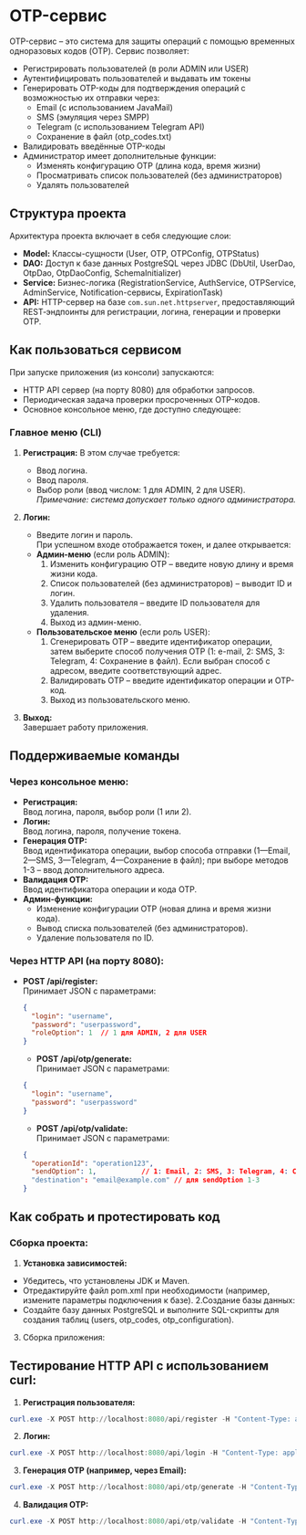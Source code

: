 # OTP-сервис

OTP-сервис – это система для защиты операций с помощью временных одноразовых кодов (OTP). Сервис позволяет:
- Регистрировать пользователей (в роли ADMIN или USER)
- Аутентифицировать пользователей и выдавать им токены
- Генерировать OTP-коды для подтверждения операций с возможностью их отправки через:
  - Email (с использованием JavaMail)
  - SMS (эмуляция через SMPP)
  - Telegram (с использованием Telegram API)
  - Сохранение в файл (otp_codes.txt)
- Валидировать введённые OTP-коды
- Администратор имеет дополнительные функции:
  - Изменять конфигурацию OTP (длина кода, время жизни)
  - Просматривать список пользователей (без администраторов)
  - Удалять пользователей

## Структура проекта

Архитектура проекта включает в себя следующие слои:
- **Model:** Классы-сущности (User, OTP, OTPConfig, OTPStatus)
- **DAO:** Доступ к базе данных PostgreSQL через JDBC (DbUtil, UserDao, OtpDao, OtpDaoConfig, SchemaInitializer)
- **Service:** Бизнес-логика (RegistrationService, AuthService, OTPService, AdminService, Notification-сервисы, ExpirationTask)
- **API:** HTTP-сервер на базе `com.sun.net.httpserver`, предоставляющий REST‑эндпоинты для регистрации, логина, генерации и проверки OTP.

## Как пользоваться сервисом

При запуске приложения (из консоли) запускаются:
- HTTP API сервер (на порту 8080) для обработки запросов.
- Периодическая задача проверки просроченных OTP-кодов.
- Основное консольное меню, где доступно следующее:

### Главное меню (CLI)
1. **Регистрация:**
В этом случае требуется: 
   - Ввод логина.
   - Ввод пароля.
   - Выбор роли (ввод числом: 1 для ADMIN, 2 для USER).  
   _Примечание: система допускает только одного администратора._

3. **Логин:**  
   - Введите логин и пароль.  
   При успешном входе отображается токен, и далее открывается:
   - **Админ-меню** (если роль ADMIN):
     1. Изменить конфигурацию OTP – введите новую длину и время жизни кода.
     2. Список пользователей (без администраторов) – выводит ID и логин.
     3. Удалить пользователя – введите ID пользователя для удаления.
     4. Выход из админ-меню.
   - **Пользовательское меню** (если роль USER):
     1. Сгенерировать OTP – введите идентификатор операции, затем выберите способ получения OTP (1: e-mail, 2: SMS, 3: Telegram, 4: Сохранение в файл). Если выбран способ с адресом, введите соответствующий адрес.
     2. Валидировать OTP – введите идентификатор операции и OTP-код.
     3. Выход из пользовательского меню.

4. **Выход:**  
   Завершает работу приложения.

## Поддерживаемые команды

### Через консольное меню:
- **Регистрация:**  
  Ввод логина, пароля, выбор роли (1 или 2).  
- **Логин:**  
  Ввод логина, пароля, получение токена.  
- **Генерация OTP:**  
  Ввод идентификатора операции, выбор способа отправки (1—Email, 2—SMS, 3—Telegram, 4—Сохранение в файл); при выборе методов 1-3 – ввод дополнительного адреса.
- **Валидация OTP:**  
  Ввод идентификатора операции и кода OTP.
- **Админ-функции:**  
  - Изменение конфигурации OTP (новая длина и время жизни кода).
  - Вывод списка пользователей (без администраторов).
  - Удаление пользователя по ID.

### Через HTTP API (на порту 8080):
- **POST /api/register:**  
  Принимает JSON с параметрами:  
  ```json
  {
    "login": "username",
    "password": "userpassword",
    "roleOption": 1  // 1 для ADMIN, 2 для USER
  }
  ```
  - **POST /api/otp/generate:**  
  Принимает JSON с параметрами:  
  ```json
  {
    "login": "username",
    "password": "userpassword"
  }
  ```
  - **POST /api/otp/validate:**  
  Принимает JSON с параметрами:  
  ```json
  {
    "operationId": "operation123",
    "sendOption": 1,           // 1: Email, 2: SMS, 3: Telegram, 4: Сохранение в файл
    "destination": "email@example.com" // для sendOption 1-3
  }

## Как собрать и протестировать код

### Сборка проекта:
1. **Установка зависимостей:**  
- Убедитесь, что установлены JDK и Maven.
- Отредактируйте файл pom.xml при необходимости (например, измените параметры подключения к базе).
2.Создание базы данных:
- Создайте базу данных PostgreSQL и выполните SQL-скрипты для создания таблиц (users, otp_codes, otp_configuration).
3. Сборка приложения:

## Тестирование HTTP API с использованием curl:
1. **Регистрация пользователя:**
 ```powershell
curl.exe -X POST http://localhost:8080/api/register -H "Content-Type: application/json" -d '{\"login\":\"testUser\",\"password\":\"pass123\",\"roleOption\":2}'
```
2. **Логин:**
 ```powershell
curl.exe -X POST http://localhost:8080/api/login -H "Content-Type: application/json" -d '{\"login\":\"testUser\",\"password\":\"pass123\"}'
```
3. **Генерация OTP (например, через Email):**
 ```powershell
curl.exe -X POST http://localhost:8080/api/otp/generate -H "Content-Type: application/json" -d '{\"operationId\":\"op123\",\"sendOption\":1,\"destination\":\"test@example.com\"}'
```
4. **Валидация OTP:**
 ```powershell
curl.exe -X POST http://localhost:8080/api/otp/validate -H "Content-Type: application/json" -d '{\"operationId\":\"op123\",\"otp\":\"123456\"}'
